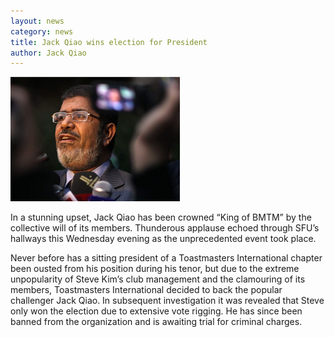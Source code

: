 ```yaml
---
layout: news
category: news
title: Jack Qiao wins election for President
author: Jack Qiao
---
```

<img src="images/morsi.png" alt="the deposed leader" />

In a stunning upset, Jack Qiao has been crowned “King of BMTM” by the collective will of its members. Thunderous applause echoed through SFU’s hallways this Wednesday evening as the unprecedented event took place. 

Never before has a sitting president of a Toastmasters International chapter been ousted from his position during his tenor, but due to the extreme unpopularity of Steve Kim’s club management and the clamouring of its members, Toastmasters International decided to back the popular challenger Jack Qiao. In subsequent investigation it was revealed that Steve only won the election due to extensive vote rigging. He has since been banned from the organization and is awaiting trial for criminal charges.
